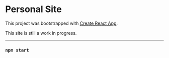# Personal Site

This project was bootstrapped with [Create React App](https://github.com/facebook/create-react-app).

This site is still a work in progress.

----

### `npm start`
